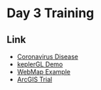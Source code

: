 # Day 3 Training

## Link

- [Coronavirus Disease](https://www.esri.com/en-us/covid-19/overview)
- [keplerGL Demo](https://kepler.gl/demo)
- [WebMap Example](https://github.com/thanthamky/tu-gis24/tree/main/day3/webmap)
- [ArcGIS Trial](https://www.esri.com/en-us/arcgis/products/arcgis-online/trial)
